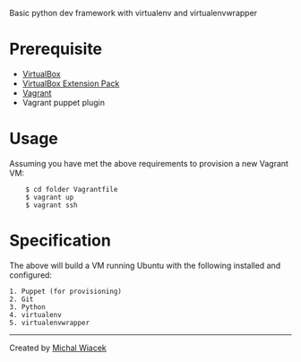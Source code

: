 Basic python dev framework with virtualenv and virtualenvwrapper

# Prerequisite

- [VirtualBox](http://www.virtualbox.org/)
- [VirtualBox Extension Pack](https://www.virtualbox.org/wiki/Downloads)
- [Vagrant](http://www.vagrantup.com/)
- Vagrant puppet plugin

# Usage

Assuming you have met the above requirements to provision a new Vagrant VM:

        $ cd folder Vagrantfile
        $ vagrant up
        $ vagrant ssh

# Specification

The above will build a VM running Ubuntu with the following installed and configured:

    1. Puppet (for provisioning)
    2. Git
    3. Python
    4. virtualenv
    5. virtualenvwrapper
    
--------------------------------------------------------------------- 
Created by [Michal Wiacek](https://github.com/michalwiacek)
